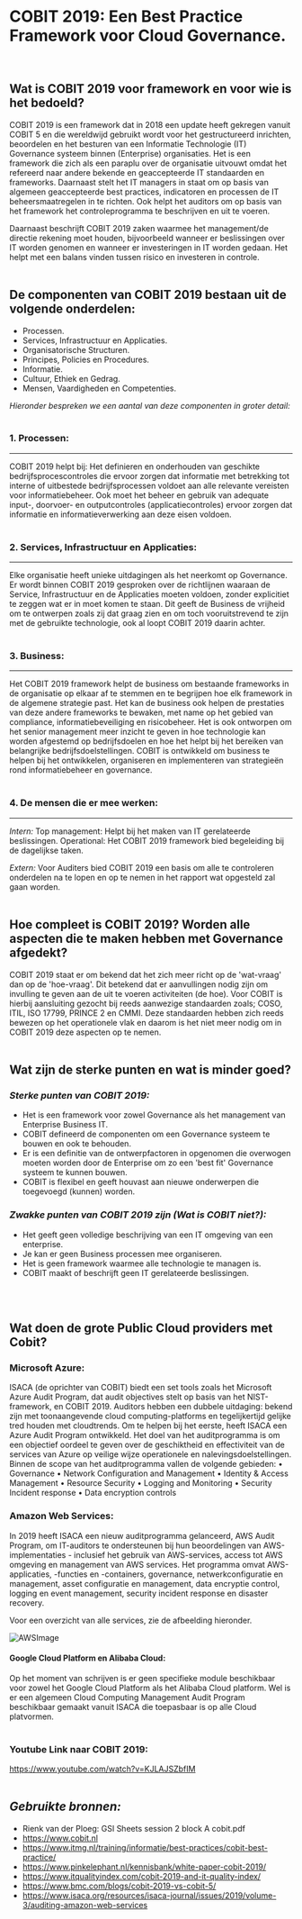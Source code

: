 # **COBIT 2019: Een Best Practice Framework voor Cloud Governance.**
<br>

## **Wat is COBIT 2019 voor framework en voor wie is het bedoeld?**

COBIT 2019 is een framework dat in 2018 een update heeft gekregen vanuit COBIT 5 en die wereldwijd gebruikt wordt voor het gestructureerd inrichten, beoordelen en het besturen van een Informatie Technologie (IT) Governance systeem binnen (Enterprise) organisaties. Het is een framework die zich als een paraplu over de organisatie uitvouwt omdat het refereerd naar andere bekende en geaccepteerde IT standaarden en frameworks. Daarnaast stelt het IT managers in staat om op basis van algemeen geaccepteerde best practices, indicatoren en processen de IT beheersmaatregelen in te richten. Ook helpt het auditors om op basis van het framework het controleprogramma te beschrijven en uit te voeren.

Daarnaast beschrijft COBIT 2019 zaken waarmee het management/de directie rekening moet houden, bijvoorbeeld wanneer er beslissingen over IT worden genomen en wanneer er investeringen in IT worden gedaan. Het helpt met een balans vinden tussen risico en investeren in controle.
<br>
<br>


## **De componenten van COBIT 2019 bestaan uit de volgende onderdelen:**
- Processen.
- Services, Infrastructuur en Applicaties.
- Organisatorische Structuren.
- Principes, Policies en Procedures.
- Informatie.
- Cultuur, Ethiek en Gedrag.
- Mensen, Vaardigheden en Competenties.

*Hieronder bespreken we een aantal van deze componenten in groter detail:*
<br>
<br>


### 1. Processen:
_________________
COBIT 2019 helpt bij: Het definieren en onderhouden van geschikte bedrijfsprocescontroles die ervoor  zorgen dat informatie met betrekking tot interne of uitbestede bedrijfsprocessen voldoet aan alle relevante vereisten voor informatiebeheer. Ook moet het beheer en gebruik van adequate input-, doorvoer- en outputcontroles (applicatiecontroles) ervoor zorgen dat informatie en informatieverwerking aan deze eisen voldoen. 
<br>
<br>


### 2. Services, Infrastructuur en Applicaties:
_________________
Elke organisatie heeft unieke uitdagingen als het neerkomt op Governance. Er wordt binnen COBIT 2019 gesproken over de richtlijnen waaraan de Service, Infrastructuur en de Applicaties moeten voldoen, zonder explicitiet te zeggen wat er in moet komen te staan. Dit geeft de Business de vrijheid om te ontwerpen zoals zij dat graag zien en om toch vooruitstrevend te zijn met de gebruikte technologie, ook al loopt COBIT 2019 daarin achter.
<br>
<br>


### 3. Business:
_________________
Het COBIT 2019 framework helpt de business om bestaande frameworks in de organisatie op elkaar af te stemmen en te begrijpen hoe elk framework in de algemene strategie past. Het kan de business ook helpen de prestaties van deze andere frameworks te bewaken, met name op het gebied van compliance, informatiebeveiliging en risicobeheer. Het is ook ontworpen om het senior management meer inzicht te geven in hoe technologie kan worden afgestemd op bedrijfsdoelen en hoe het helpt bij het bereiken van belangrijke bedrijfsdoelstellingen. COBIT is ontwikkeld om business te helpen bij het ontwikkelen, organiseren en implementeren van strategieën rond informatiebeheer en governance.
<br>
<br>


### 4. De mensen die er mee werken:
_________________
*Intern:* 
Top management: Helpt bij het maken van IT gerelateerde beslissingen.
Operational: Het COBIT 2019 framework bied begeleiding bij de dagelijkse taken.

*Extern:*
Voor Auditers bied COBIT 2019 een basis om alle te controleren onderdelen na te lopen en op te nemen in het rapport wat opgesteld zal gaan worden.
<br>
<br>


## **Hoe compleet is COBIT 2019? Worden alle aspecten die te maken hebben met Governance afgedekt?**
COBIT 2019 staat er om bekend dat het zich meer richt op de 'wat-vraag' dan op de 'hoe-vraag'. Dit betekend dat er aanvullingen nodig zijn om invulling te geven aan de uit te voeren activiteiten (de hoe). Voor COBIT is hierbij aansluiting gezocht bij reeds aanwezige standaarden zoals; COSO, ITIL, ISO 17799, PRINCE 2 en CMMI. Deze standaarden hebben zich reeds bewezen op het operationele vlak en daarom is het niet meer nodig om in COBIT 2019 deze aspecten op te nemen.
<br>
<br>


## **Wat zijn de sterke punten en wat is minder goed?**

### *Sterke punten van COBIT 2019:*
- Het is een framework voor zowel Governance als het management van Enterprise Business IT.
- COBIT defineerd de componenten om een Governance systeem te bouwen en ook te behouden.
- Er is een definitie van de ontwerpfactoren in opgenomen die overwogen moeten worden door de Enterprise om zo een 'best fit' Governance systeem te kunnen bouwen.
- COBIT is flexibel en geeft houvast aan nieuwe onderwerpen die toegevoegd (kunnen) worden.

### *Zwakke punten van COBIT 2019 zijn (Wat is COBIT **niet**?):*
- Het geeft geen volledige beschrijving van een IT omgeving van een enterprise.
- Je kan er geen Business processen mee organiseren.
- Het is geen framework waarmee alle technologie te managen is.
- COBIT maakt of beschrijft geen IT gerelateerde beslissingen.
<br>
<br>


## **Wat doen de grote Public Cloud providers met Cobit?**

### **Microsoft Azure:**
ISACA (de oprichter van COBIT) biedt een set tools zoals het Microsoft Azure Audit Program, dat audit objectives stelt op basis van het NIST-framework, en COBIT 2019. 
Auditors hebben een dubbele uitdaging: bekend zijn met toonaangevende cloud computing-platforms en tegelijkertijd gelijke tred houden met cloudtrends. Om te helpen bij het eerste, heeft ISACA een Azure Audit Program ontwikkeld. Het doel van het auditprogramma is om een objectief oordeel te geven over de geschiktheid en effectiviteit van de services van Azure op veilige wijze operationele en nalevingsdoelstellingen. Binnen de scope van het auditprogramma vallen de volgende gebieden:
•	Governance
•	Network Configuration and Management
•	Identity & Access Management
•	Resource Security
•	Logging and Monitoring
•	Security Incident response
•	Data encryption controls

### **Amazon Web Services:**
In 2019 heeft ISACA een nieuw auditprogramma gelanceerd, AWS Audit Program, om IT-auditors te ondersteunen bij hun beoordelingen van AWS-implementaties - inclusief het gebruik van AWS-services, access tot AWS omgeving en management van AWS services. Het programma omvat AWS-applicaties, -functies en -containers, governance, netwerkconfiguratie en management, asset configuratie en management, data encryptie control, logging en event management, security incident response en disaster recovery.

Voor een overzicht van alle services, zie de afbeelding hieronder.

![AWSImage](https://www.isaca.org/-/media/images/isacadp/project/isaca/articles/journal/2019/volume-3/19v3-auditing-amazon-1.jpg?la=en&hash=D32911A3351AD90758E3804399049A03E1312114)


#### **Google Cloud Platform en Alibaba Cloud:**
Op het moment van schrijven is er geen specifieke module beschikbaar voor zowel het Google Cloud Platform als het Alibaba Cloud platform. Wel is er een algemeen Cloud Computing Management Audit Program beschikbaar gemaakt vanuit ISACA die toepasbaar is op alle Cloud platvormen.
<br>
<br>


### **Youtube Link naar COBIT 2019:**
https://www.youtube.com/watch?v=KJLAJSZbfIM
<br>
<br>


## *Gebruikte bronnen:*
- Rienk van der Ploeg: GSI Sheets session 2 block A cobit.pdf
- https://www.cobit.nl
- https://www.itmg.nl/training/informatie/best-practices/cobit-best-practice/
- https://www.pinkelephant.nl/kennisbank/white-paper-cobit-2019/
- https://www.itqualityindex.com/cobit-2019-and-it-quality-index/
- https://www.bmc.com/blogs/cobit-2019-vs-cobit-5/
- https://www.isaca.org/resources/isaca-journal/issues/2019/volume-3/auditing-amazon-web-services
